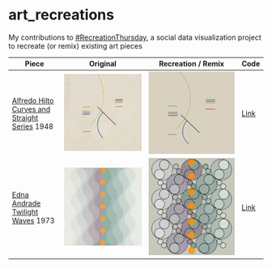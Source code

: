 # art_recreations
My contributions to [#RecreationThursday](https://github.com/sharlagelfand/RecreationThursday), a social data visualization project to recreate (or remix) existing art pieces

|  Piece | Original | Recreation / Remix | Code |
| --- | ------- | ------- | ---- |
| [Alfredo Hilto Curves and Straight Series](https://www.moma.org/collection/works/205953) 1948 | <img src="https://raw.githubusercontent.com/kkakey/art_recreations/main/2021-06-03-Alfredo_Hlito/alfredo_hlito_1948-Moma.jpg" width="800"/> | <img src="2021-06-03-Alfredo_Hlito/my-plot.png" width="800"/> | [Link](https://github.com/kkakey/art_recreations/blob/main/2021-06-03-Alfredo_Hlito/2021-06-03-Alfredo_Hlito.Rmd)
| [Edna Andrade Twilight Waves](https://www.locksgallery.com/exhibitions/edna-andrade-symmetries#2) 1973 | <img src="https://raw.githubusercontent.com/kkakey/art_recreations/main/2021-06-17-Edna_Andrade/original.jpeg" width="800"/> | <img src="https://raw.githubusercontent.com/kkakey/art_recreations/main/2021-06-17-Edna_Andrade/plot.png" width="740"/> | [Link](https://github.com/kkakey/art_recreations/blob/main/2021-06-17-Edna_Andrade/2021-06-17-Edna_Andrade.Rmd)
